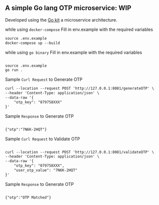 
## A simple Go lang OTP microservice: WIP

Developed using the [Go kit](https://dev.to/eminetto/microservices-in-go-using-the-go-kit-jjf) a microservice architecture.




while using ```docker-compose``` Fill in env.example with the required variables

``` markdown
source .env.example
docker-compose up --build

```

while using ```go binary``` Fill in env.example with the required variables

```markdown

source .env.example
go run .

```

Sample ```Curl Request``` to Generate OTP 

```markdown
curl --location --request POST 'http://127.0.0.1:8081/generateOTP' \
--header 'Content-Type: application/json' \
--data-raw '{
    "otp_key": "079758XXX"
}'
```

Sample ```Response``` to Generate OTP 

```markdown

{"otp":"7N6K-2HQT"}

```

Sample ```Curl Request``` to Validate OTP 

```markdown

curl --location --request POST 'http://127.0.0.1:8081/validateOTP' \
--header 'Content-Type: application/json' \
--data-raw '{
    "otp_key": "079758XXX",
    "user_otp_value": "7N6K-2HQT"
}'
```
Sample ```Response``` to Generate OTP 

```markdown

{"otp":"OTP Matched"}

```